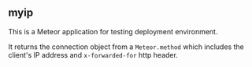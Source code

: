 ## myip

This is a Meteor application for testing deployment environment.

It returns the connection object from a `Meteor.method` which includes the
client's IP address and `x-forwarded-for` http header.
